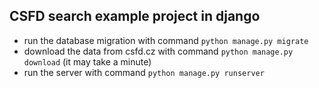 ## CSFD search example project in django
* run the database migration with command `python manage.py migrate`
* download the data from csfd.cz with command `python manage.py download` (it may take a minute)
* run the server with command `python manage.py runserver`
